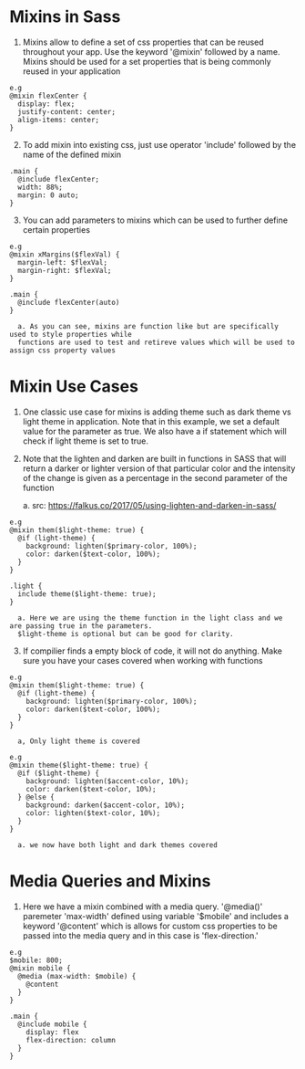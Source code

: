 # Mixins in Sass

  1. Mixins allow to define a set of css properties that can be reused throughout your app. 
     Use the keyword '@mixin' followed by a name. Mixins should be used for a set properties
     that is being commonly reused in your application

    e.g
    @mixin flexCenter {
      display: flex;
      justify-content: center;
      align-items: center;
    }

  2. To add mixin into existing css, just use operator 'include' followed by the name of the defined mixin 

    .main {
      @include flexCenter;
      width: 88%;
      margin: 0 auto;
    }

  3. You can add parameters to mixins which can be used to further define certain properties 

    e.g
    @mixin xMargins($flexVal) {
      margin-left: $flexVal;
      margin-right: $flexVal;
    }

    .main {
      @include flexCenter(auto)
    }

      a. As you can see, mixins are function like but are specifically used to style properties while
      functions are used to test and retireve values which will be used to assign css property values

# Mixin Use Cases 

  1. One classic use case for mixins is adding theme such as dark theme vs light
     theme in application. Note that in this example, we set a default value for
     the parameter as true. We also have a if statement which will check if
     light theme is set to true. 
  
  2. Note that the lighten and darken are built in functions in SASS that will return 
     a darker or lighter version of that particular color and the intensity of the change 
     is given as a percentage in the second parameter of the function
  
      a. src: https://falkus.co/2017/05/using-lighten-and-darken-in-sass/

    e.g
    @mixin them($light-theme: true) {
      @if (light-theme) {
        background: lighten($primary-color, 100%);
        color: darken($text-color, 100%);
      }
    }

    .light {
      include theme($light-theme: true);
    }

      a. Here we are using the theme function in the light class and we are passing true in the parameters. 
      $light-theme is optional but can be good for clarity. 


  3. If compilier finds a empty block of code, it will not do anything. Make sure you have your 
     cases covered when working with functions

    e.g
    @mixin them($light-theme: true) {
      @if (light-theme) {
        background: lighten($primary-color, 100%);
        color: darken($text-color, 100%);
      }
    }

      a, Only light theme is covered 

    e.g
    @mixin theme($light-theme: true) {
      @if ($light-theme) {
        background: lighten($accent-color, 10%);
        color: darken($text-color, 10%);
      } @else {
        background: darken($accent-color, 10%);
        color: lighten($text-color, 10%);
      }
    }

      a. we now have both light and dark themes covered

# Media Queries and Mixins

  1. Here we have a mixin combined with a media query. '@media()' paremeter
     'max-width' defined using variable '$mobile' and includes a keyword
     '@content' which is allows for custom css properties to be passed into 
     the media query and in this case is 'flex-direction.' 

    e.g
    $mobile: 800;
    @mixin mobile {
      @media (max-width: $mobile) {
        @content
      }
    }

    .main {
      @include mobile {
        display: flex
        flex-direction: column
      }
    }